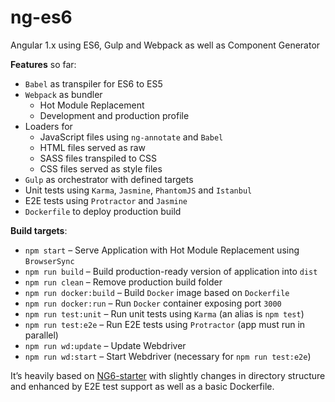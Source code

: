 # ng-es6
Angular 1.x using ES6, Gulp and Webpack as well as Component Generator

**Features** so far:

* `Babel` as transpiler for ES6 to ES5
* `Webpack` as bundler
	* Hot Module Replacement
	* Development and production profile
* Loaders for
	* JavaScript files using `ng-annotate` and `Babel`
	* HTML files served as raw
	* SASS files transpiled to CSS
	* CSS files served as style files
* `Gulp` as orchestrator with defined targets
* Unit tests using `Karma`, `Jasmine`, `PhantomJS` and `Istanbul`
* E2E tests using `Protractor` and `Jasmine`
* `Dockerfile` to deploy production build

**Build targets**:

* `npm start` – Serve Application with Hot Module Replacement using `BrowserSync`
* `npm run build` – Build production-ready version of application into `dist`
* `npm run clean` – Remove production build folder
* `npm run docker:build` – Build `Docker` image based on `Dockerfile`
* `npm run docker:run` – Run `Docker` container exposing port `3000`
* `npm run test:unit` – Run unit tests using `Karma` (an alias is `npm test`)
* `npm run test:e2e` – Run E2E tests using `Protractor` (app must run in parallel)
* `npm run wd:update` – Update Webdriver
* `npm run wd:start` – Start Webdriver (necessary for `npm run test:e2e`)

It’s heavily based on [NG6-starter](https://github.com/AngularClass/NG6-starter) with slightly changes in
directory structure and enhanced by E2E test support as well as a basic Dockerfile.

